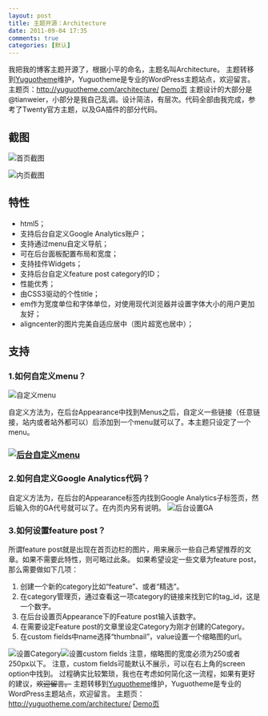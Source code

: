 ```yaml
---
layout: post
title: 主题开源：Architecture
date: 2011-09-04 17:35
comments: true
categories: [默认]
---
```

我把我的博客主题开源了，根据小平的命名，主题名叫Architecture。
主题转移到<a title="Free WordPress Theme" href="http://yuguotheme.com">Yuguotheme</a>维护，Yuguotheme是专业的WordPress主题站点，欢迎留言。
主题页：<a href="http://yuguotheme.com/architecture/">http://yuguotheme.com/architecture/</a>
<a href="http://yuguotheme.com/?themedemo=Architecture">Demo页</a>
主题设计的大部分是@tianweier，小部分是我自己乱调。设计简洁，有层次。代码全部由我完成，参考了Twenty官方主题，以及GA插件的部分代码。
<h2>截图</h2>
<div class="mceTemp mceIEcenter"><dl id="attachment_916" class="wp-caption aligncenter" style="width: 996px;"><dt class="wp-caption-dt"><img class="size-full wp-image-916" title="首页截图" src="http://yuguo.us/files/2011/09/Architecture-1.png" alt="首页截图"   /></dt></dl>
<div class="mceTemp mceIEcenter"><dl id="attachment_917" class="wp-caption aligncenter" style="width: 979px;"><dt class="wp-caption-dt"><img class="size-full wp-image-917" title="内页截图" src="http://yuguo.us/files/2011/09/Architecture-2.png" alt="内页截图"   /></dt></dl>
<h2>特性</h2>
<ul>
	<li>html5；</li>
	<li>支持后台自定义Google Analytics账户；</li>
	<li>支持通过menu自定义导航；</li>
	<li>可在后台面板配置布局和宽度；</li>
	<li>支持挂件Widgets；</li>
	<li>支持后台自定义feature post category的ID；</li>
	<li>性能优秀；</li>
	<li>由CSS3驱动的个性title；</li>
	<li>em作为宽度单位和字体单位，对使用现代浏览器并设置字体大小的用户更加友好；</li>
	<li>aligncenter的图片完美自适应居中（图片超宽也居中）；</li>
</ul>
<h2>支持</h2>
<h3>1.如何自定义menu？</h3>
<div class="mceTemp mceIEcenter"><dl id="attachment_923" class="wp-caption aligncenter" style="width: 266px;"><dt class="wp-caption-dt"><img class="size-full wp-image-923" title="自定义menu" src="http://yuguo.us/files/2011/09/Architecture-3.png" alt="自定义menu"   /></dt></dl>
自定义方法为，在后台Appearance中找到Menus之后，自定义一些链接（任意链接，站内或者站外都可以）后添加到一个menu就可以了。本主题只设定了一个menu。
<h3><a href="http://yuguo.us/files/2011/09/Architecture-4.png"><img class="aligncenter size-full wp-image-924" title="后台自定义menu" src="http://yuguo.us/files/2011/09/Architecture-4.png" alt="后台自定义menu"   /></a></h3>
<h3>2.如何自定义Google Analytics代码？</h3>
自定义方法为，在后台的Appearance标签内找到Google Analytics子标签页，然后输入你的GA代号就可以了。在内页内另有说明。
<img class="aligncenter size-full wp-image-932" title="后台设置GA" src="http://yuguo.us/files/2011/09/Architecture08.png" alt="后台设置GA"   />
<h3>3.如何设置feature post？</h3>
所谓feature post就是出现在首页边栏的图片，用来展示一些自己希望推荐的文章。如果不需要此特性，则可略过此条。
如果希望设定一些文章为feature post，那么需要做如下几项：
<ol>
	<li>创建一个新的category比如“feature”、或者“精选”。</li>
	<li>在category管理页，通过查看这一项category的链接来找到它的tag_id，这是一个数字。</li>
	<li>在后台设置页Appearance下的Feature post输入该数字。</li>
	<li>在需要设定Feature post的文章里设定Category为刚才创建的Category。</li>
	<li>在custom fields中name选择“thumbnail”，value设置一个缩略图的url。</li>
</ol>
<img class="aligncenter size-full wp-image-925" title="设置Category" src="http://yuguo.us/files/2011/09/Architecture-6.png" alt="设置Category"   /><img class="aligncenter size-full wp-image-927" title="设置custom fields" src="http://yuguo.us/files/2011/09/Architecture-7.png" alt="设置custom fields"   />
注意，缩略图的宽度必须为250或者250px以下。
注意，custom fields可能默认不展示，可以在右上角的screen option中找到。
过程确实比较繁琐，我也在考虑如何简化这一流程，如果有更好的建议，<del>欢迎留言。</del>
主题转移到<a title="Free WordPress Theme" href="http://yuguotheme.com">Yuguotheme</a>维护，Yuguotheme是专业的WordPress主题站点，欢迎留言。
主题页：<a href="http://yuguotheme.com/architecture/">http://yuguotheme.com/architecture/</a>
<a href="http://yuguotheme.com/?themedemo=Architecture">Demo页</a>
